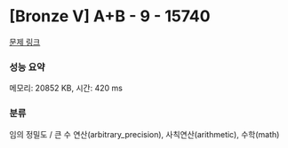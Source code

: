 # [Bronze V] A+B - 9 - 15740 

[문제 링크](https://www.acmicpc.net/problem/15740) 

### 성능 요약

메모리: 20852 KB, 시간: 420 ms

### 분류

임의 정밀도 / 큰 수 연산(arbitrary_precision), 사칙연산(arithmetic), 수학(math)

